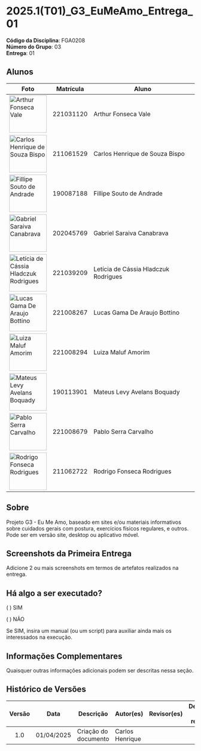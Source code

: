 # 2025.1(T01)_G3_EuMeAmo_Entrega_01

**Código da Disciplina**: FGA0208<br>
**Número do Grupo**: 03<br>
**Entrega**: 01<br>

## Alunos
<div align="center">

| Foto  | Matrícula  | Aluno         |
|-------|-----------|--------------|
| <img src="https://avatars.githubusercontent.com/u/169956243?v=4" width="100px;" alt="Arthur Fonseca Vale"/> | 221031120 | Arthur Fonseca Vale |
| <img src="https://avatars.githubusercontent.com/u/176343509?s=400&u=f68505c1514d25643e35b4b3869217ca352e8ab5&v=4" width="100px;" alt="Carlos Henrique de Souza Bispo"/> | 211061529 | Carlos Henrique de Souza Bispo |
| <img src="https://avatars.githubusercontent.com/u/72557022?v=4" width="100px;" alt="Fillipe Souto de Andrade"/> | 190087188 | Fillipe Souto de Andrade |
| <img src="https://avatars.githubusercontent.com/u/123017858?v=4" width="100px;" alt="Gabriel Saraiva Canabrava"/> | 202045769 | Gabriel Saraiva Canabrava |
| <img src="https://avatars.githubusercontent.com/u/109438911?v=4" width="100px;" alt="Letícia de Cássia Hladczuk Rodrigues"/> | 221039209 | Letícia de Cássia Hladczuk Rodrigues |
| <img src="https://avatars.githubusercontent.com/u/101297130?v=4" width="100px;" alt="Lucas Gama De Araujo Bottino"/> | 221008267 | Lucas Gama De Araujo Bottino |
| <img src="https://avatars.githubusercontent.com/u/117913962?v=4" width="100px;" alt="Luiza Maluf Amorim"/> | 221008294 | Luiza Maluf Amorim |
| <img src="https://avatars.githubusercontent.com/u/70410544?v=4" width="100px;" alt="Mateus Levy Avelans Boquady"/> | 190113901 | Mateus Levy Avelans Boquady |
| <img src="https://avatars.githubusercontent.com/u/164106433?v=4" width="100px;" alt="Pablo Serra Carvalho"/> | 221008679 | Pablo Serra Carvalho |
| <img src="https://avatars.githubusercontent.com/u/98030427?v=4" width="100px;" alt="Rodrigo Fonseca Rodrigues"/> | 211062722 | Rodrigo Fonseca Rodrigues |

</div>


## Sobre 
Projeto G3 - Eu Me Amo, baseado em sites e/ou materiais informativos sobre cuidados gerais com postura, exercícios físicos regulares, e outros. Pode ser em versão site, desktop ou aplicativo móvel.

## Screenshots da Primeira Entrega
Adicione 2 ou mais screenshots em termos de artefatos realizados na entrega.

## Há algo a ser executado?

( ) SIM

( ) NÃO

Se SIM, insira um manual (ou um script) para auxiliar ainda mais os interessados na execução.

## Informações Complementares 
Quaisquer outras informações adicionais podem ser descritas nessa seção.

## Histórico de Versões

| Versão | Data | Descrição | Autor(es) | Revisor(es) | Detalhes da revisão |
| :----: | :--: | --------- | ----------- | ------ | :---: |
| 1.0  | 01/04/2025 | Criação do documento |Carlos Henrique  |  | |